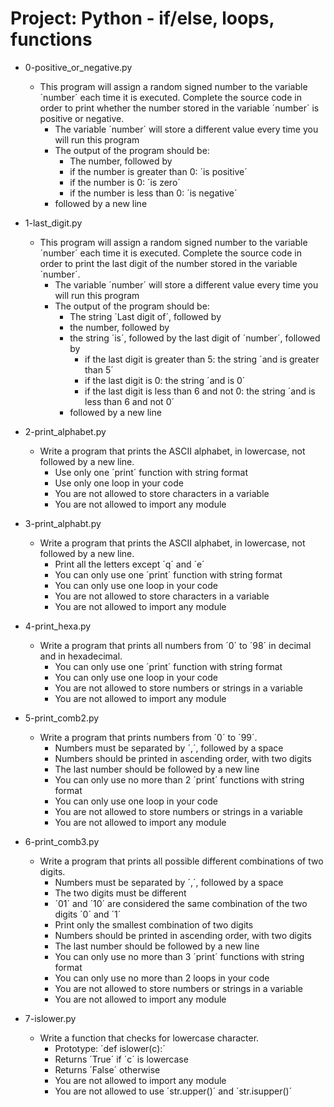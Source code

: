 # Project: Python - if/else, loops, functions

*   0-positive_or_negative.py
    - This program will assign a random signed number to the variable ´number´ each time it is executed. Complete the source code in order to print whether the number stored in the variable ´number´ is positive or negative.
      - The variable ´number´ will store a different value every time you will run this program
      - The output of the program should be:
        - The number, followed by
        - if the number is greater than 0: ´is positive´
        - if the number is 0: ´is zero´
        - if the number is less than 0: ´is negative´
      - followed by a new line

*   1-last_digit.py
    - This program will assign a random signed number to the variable ´number´ each time it is executed. Complete the source code in order to print the last digit of the number stored in the variable ´number´.
      - The variable ´number´ will store a different value every time you will run this program
      - The output of the program should be:
        - The string ´Last digit of´, followed by
        - the number, followed by
        - the string ´is´, followed by the last digit of ´number´, followed by
          - if the last digit is greater than 5: the string ´and is greater than 5´
          - if the last digit is 0: the string ´and is 0´
          - if the last digit is less than 6 and not 0: the string ´and is less than 6 and not 0´
        - followed by a new line

*   2-print_alphabet.py
    - Write a program that prints the ASCII alphabet, in lowercase, not followed by a new line.
      - Use only one ´print´ function with string format
      - Use only one loop in your code
      - You are not allowed to store characters in a variable
      - You are not allowed to import any module

*   3-print_alphabt.py
    - Write a program that prints the ASCII alphabet, in lowercase, not followed by a new line.
      - Print all the letters except ´q´ and ´e´
      - You can only use one ´print´ function with string format
      - You can only use one loop in your code
      - You are not allowed to store characters in a variable
      - You are not allowed to import any module

*   4-print_hexa.py
    - Write a program that prints all numbers from ´0´ to ´98´ in decimal and in hexadecimal.
      - You can only use one ´print´ function with string format
      - You can only use one loop in your code
      - You are not allowed to store numbers or strings in a variable
      - You are not allowed to import any module

*   5-print_comb2.py
    - Write a program that prints numbers from ´0´ to ´99´.
      - Numbers must be separated by ´,´, followed by a space
      - Numbers should be printed in ascending order, with two digits
      - The last number should be followed by a new line
      - You can only use no more than 2 ´print´ functions with string format
      - You can only use one loop in your code
      - You are not allowed to store numbers or strings in a variable
      - You are not allowed to import any module

*   6-print_comb3.py
    - Write a program that prints all possible different combinations of two digits.
      - Numbers must be separated by ´,´, followed by a space
      - The two digits must be different
      - ´01´ and ´10´ are considered the same combination of the two digits ´0´ and ´1´
      - Print only the smallest combination of two digits
      - Numbers should be printed in ascending order, with two digits
      - The last number should be followed by a new line
      - You can only use no more than 3 ´print´ functions with string format
      - You can only use no more than 2 loops in your code
      - You are not allowed to store numbers or strings in a variable
      - You are not allowed to import any module

*   7-islower.py
    - Write a function that checks for lowercase character.
      - Prototype: ´def islower(c):´
      - Returns ´True´ if ´c´ is lowercase
      - Returns ´False´ otherwise
      - You are not allowed to import any module
      - You are not allowed to use ´str.upper()´ and ´str.isupper()´
